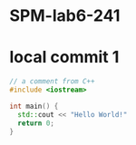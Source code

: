 # SPM-lab6-241
# local commit 1
```C++
// a comment from C++
#include <iostream>

int main() {
  std::cout << "Hello World!"
  return 0;
}
```
